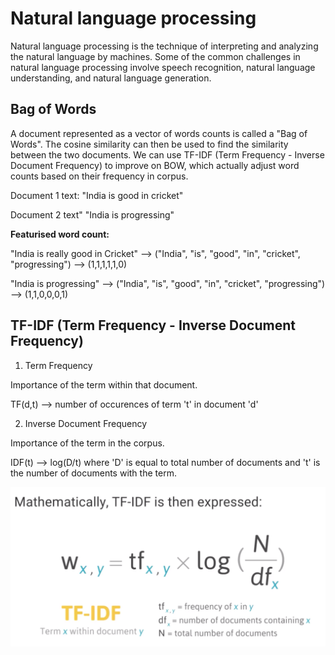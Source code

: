 # Natural language processing

Natural language processing is the technique of interpreting and analyzing the natural language by machines.
Some of the common challenges in natural language processing involve speech recognition, natural language understanding, and natural language generation.

## Bag of Words
A document represented as a vector of words counts is called a "Bag of Words".
The cosine similarity can then be used to find the similarity between the two documents.
We can use TF-IDF (Term Frequency - Inverse Document Frequency) to improve on BOW, which actually adjust word counts based on their frequency in corpus.

Document 1 text:
"India is good in cricket"

Document 2 text"
"India is progressing"

**Featurised word count:**

"India is really good in Cricket" --> ("India", "is", "good", "in", "cricket", "progressing") --> (1,1,1,1,1,0)

"India is progressing" --> ("India", "is", "good", "in", "cricket", "progressing") --> (1,1,0,0,0,1)


## TF-IDF (Term Frequency - Inverse Document Frequency)
1. Term Frequency

Importance of the term within that document.

TF(d,t) --> number of occurences of term 't' in document 'd'

2. Inverse Document Frequency

Importance of the term in the corpus.

IDF(t) --> log(D/t) where 'D' is equal to total number of documents and 't' is the number of documents with the term.

![TF-IDF Mathematically](img/tf-idf.png)